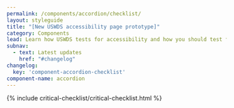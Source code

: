 ```yaml
---
permalink: /components/accordion/checklist/
layout: styleguide
title: "[New USWDS accessibility page prototype]"
category: Components
lead: Learn how USWDS tests for accessibility and how you should test for accessibility, too.
subnav:
  - text: Latest updates
    href: "#changelog"
changelog:
  key: 'component-accordion-checklist'
component-name: accordion
---
```


{% include critical-checklist/critical-checklist.html %}
